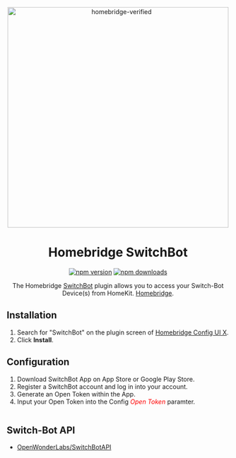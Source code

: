 <span align="center">

<a href="https://github.com/homebridge/verified/blob/master/verified-plugins.json"><img alt="homebridge-verified" src="https://raw.githubusercontent.com/OpenWonderLabs/homebridge-switchbot-openapi/main/switchbot/Homebridge_x_SwitchBot.svg?sanitize=true" width="500px"></a>

# Homebridge SwitchBot

<a href="https://www.npmjs.com/package/homebridge-switchbot-openapi"><img title="npm version" src="https://badgen.net/npm/v/homebridge-switchbot-openapi" ></a>
<a href="https://www.npmjs.com/package/homebridge-switchbot-openapi"><img title="npm downloads" src="https://badgen.net/npm/dt/homebridge-switchbot-openapi" ></a>

<p>The Homebridge <a href="https://www.switch-bot.com">SwitchBot</a> 
plugin allows you to access your Switch-Bot Device(s) from HomeKit.
  <a href="https://homebridge.io">Homebridge</a>. 
</p>

</span>

## Installation

1. Search for "SwitchBot" on the plugin screen of [Homebridge Config UI X](https://github.com/oznu/homebridge-config-ui-x).
2. Click **Install**.

## Configuration

1. Download SwitchBot App on App Store or Google Play Store.
2. Register a SwitchBot account and log in into your account.
3. Generate an Open Token within the App.
4. Input your Open Token into the Config <span style="color:red">*Open Token*</span> paramter.

<p align="center">

<img src="" width="1px">

</p>

## Switch-Bot API

- [OpenWonderLabs/SwitchBotAPI](https://github.com/OpenWonderLabs/SwitchBotAPI)